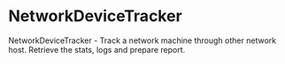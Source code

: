# NetworkDeviceTracker
NetworkDeviceTracker - Track a network machine through other network host. Retrieve the stats, logs and prepare report. 
